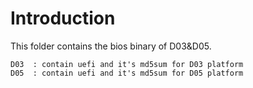 # Introduction
This folder contains the bios binary of D03&D05.
```
D03  : contain uefi and it's md5sum for D03 platform
D05  : contain uefi and it's md5sum for D05 platform
 
```
